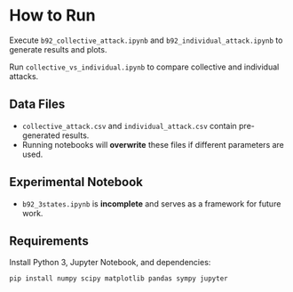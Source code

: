 # How to Run

Execute `b92_collective_attack.ipynb` and `b92_individual_attack.ipynb` to generate results and plots.

Run `collective_vs_individual.ipynb` to compare collective and individual attacks.

## Data Files

- `collective_attack.csv` and `individual_attack.csv` contain pre-generated results.
- Running notebooks will **overwrite** these files if different parameters are used.

## Experimental Notebook

- `b92_3states.ipynb` is **incomplete** and serves as a framework for future work.

## Requirements

Install Python 3, Jupyter Notebook, and dependencies:

```bash
pip install numpy scipy matplotlib pandas sympy jupyter


